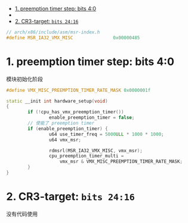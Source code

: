 
<!-- @import "[TOC]" {cmd="toc" depthFrom=1 depthTo=6 orderedList=false} -->

<!-- code_chunk_output -->

- [1. preemption timer step: bits 4:0](#1-preemption-timer-step-bits-40)
- [](#)
- [2. CR3-target: `bits 24:16`](#2-cr3-target-bits-2416)

<!-- /code_chunk_output -->

```cpp
// arch/x86/include/asm/msr-index.h
#define MSR_IA32_VMX_MISC               0x00000485
```

# 1. preemption timer step: bits 4:0

模块初始化阶段

```cpp
#define VMX_MISC_PREEMPTION_TIMER_RATE_MASK 0x0000001f

static __init int hardware_setup(void)
{
        if (!cpu_has_vmx_preemption_timer())
                enable_preemption_timer = false;
        // 使能了 preemption timer
        if (enable_preemption_timer) {
                u64 use_timer_freq = 5000ULL * 1000 * 1000;
                u64 vmx_msr;

                rdmsrl(MSR_IA32_VMX_MISC, vmx_msr);
                cpu_preemption_timer_multi =
                    vmx_msr & VMX_MISC_PREEMPTION_TIMER_RATE_MASK;
        }
}
```

# 

# 2. CR3-target: `bits 24:16`

没有代码使用